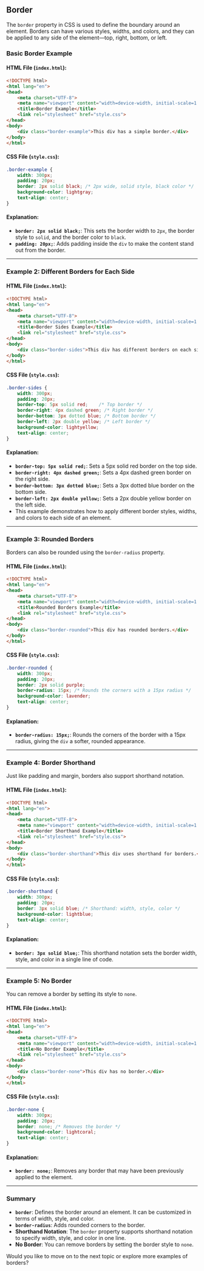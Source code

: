 
## **Border**

The `border` property in CSS is used to define the boundary around an element. Borders can have various styles, widths, and colors, and they can be applied to any side of the element—top, right, bottom, or left.

### **Basic Border Example**

#### **HTML File (`index.html`):**

```html
<!DOCTYPE html>
<html lang="en">
<head>
    <meta charset="UTF-8">
    <meta name="viewport" content="width=device-width, initial-scale=1.0">
    <title>Border Example</title>
    <link rel="stylesheet" href="style.css">
</head>
<body>
    <div class="border-example">This div has a simple border.</div>
</body>
</html>
```

#### **CSS File (`style.css`):**

```css
.border-example {
    width: 300px;
    padding: 20px;
    border: 2px solid black; /* 2px wide, solid style, black color */
    background-color: lightgray;
    text-align: center;
}
```

#### **Explanation:**
- **`border: 2px solid black;`**: This sets the border width to `2px`, the border style to `solid`, and the border color to `black`.
- **`padding: 20px;`**: Adds padding inside the `div` to make the content stand out from the border.

---

### **Example 2: Different Borders for Each Side**

#### **HTML File (`index.html`):**

```html
<!DOCTYPE html>
<html lang="en">
<head>
    <meta charset="UTF-8">
    <meta name="viewport" content="width=device-width, initial-scale=1.0">
    <title>Border Sides Example</title>
    <link rel="stylesheet" href="style.css">
</head>
<body>
    <div class="border-sides">This div has different borders on each side.</div>
</body>
</html>
```

#### **CSS File (`style.css`):**

```css
.border-sides {
    width: 300px;
    padding: 20px;
    border-top: 5px solid red;    /* Top border */
    border-right: 4px dashed green; /* Right border */
    border-bottom: 3px dotted blue; /* Bottom border */
    border-left: 2px double yellow; /* Left border */
    background-color: lightyellow;
    text-align: center;
}
```

#### **Explanation:**
- **`border-top: 5px solid red;`**: Sets a 5px solid red border on the top side.
- **`border-right: 4px dashed green;`**: Sets a 4px dashed green border on the right side.
- **`border-bottom: 3px dotted blue;`**: Sets a 3px dotted blue border on the bottom side.
- **`border-left: 2px double yellow;`**: Sets a 2px double yellow border on the left side.
- This example demonstrates how to apply different border styles, widths, and colors to each side of an element.

---

### **Example 3: Rounded Borders**

Borders can also be rounded using the `border-radius` property.

#### **HTML File (`index.html`):**

```html
<!DOCTYPE html>
<html lang="en">
<head>
    <meta charset="UTF-8">
    <meta name="viewport" content="width=device-width, initial-scale=1.0">
    <title>Rounded Borders Example</title>
    <link rel="stylesheet" href="style.css">
</head>
<body>
    <div class="border-rounded">This div has rounded borders.</div>
</body>
</html>
```

#### **CSS File (`style.css`):**

```css
.border-rounded {
    width: 300px;
    padding: 20px;
    border: 2px solid purple;
    border-radius: 15px; /* Rounds the corners with a 15px radius */
    background-color: lavender;
    text-align: center;
}
```

#### **Explanation:**
- **`border-radius: 15px;`**: Rounds the corners of the border with a 15px radius, giving the `div` a softer, rounded appearance.

---

### **Example 4: Border Shorthand**

Just like padding and margin, borders also support shorthand notation.

#### **HTML File (`index.html`):**

```html
<!DOCTYPE html>
<html lang="en">
<head>
    <meta charset="UTF-8">
    <meta name="viewport" content="width=device-width, initial-scale=1.0">
    <title>Border Shorthand Example</title>
    <link rel="stylesheet" href="style.css">
</head>
<body>
    <div class="border-shorthand">This div uses shorthand for borders.</div>
</body>
</html>
```

#### **CSS File (`style.css`):**

```css
.border-shorthand {
    width: 300px;
    padding: 20px;
    border: 3px solid blue; /* Shorthand: width, style, color */
    background-color: lightblue;
    text-align: center;
}
```

#### **Explanation:**
- **`border: 3px solid blue;`**: This shorthand notation sets the border width, style, and color in a single line of code.

---

### **Example 5: No Border**

You can remove a border by setting its style to `none`.

#### **HTML File (`index.html`):**

```html
<!DOCTYPE html>
<html lang="en">
<head>
    <meta charset="UTF-8">
    <meta name="viewport" content="width=device-width, initial-scale=1.0">
    <title>No Border Example</title>
    <link rel="stylesheet" href="style.css">
</head>
<body>
    <div class="border-none">This div has no border.</div>
</body>
</html>
```

#### **CSS File (`style.css`):**

```css
.border-none {
    width: 300px;
    padding: 20px;
    border: none; /* Removes the border */
    background-color: lightcoral;
    text-align: center;
}
```

#### **Explanation:**
- **`border: none;`**: Removes any border that may have been previously applied to the element.

---

### **Summary**

- **`border`**: Defines the border around an element. It can be customized in terms of width, style, and color.
- **`border-radius`**: Adds rounded corners to the border.
- **Shorthand Notation**: The `border` property supports shorthand notation to specify width, style, and color in one line.
- **No Border**: You can remove borders by setting the border style to `none`.

Would you like to move on to the next topic or explore more examples of borders?